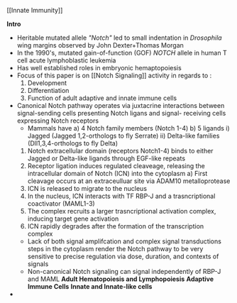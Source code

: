 [[Innate Immunity]]

**Intro**
- Heritable mutated allele *"Notch"* led to small indentation in *Drosophila* wing margins observed by John Dexter+Thomas Morgan
- In the 1990's, mutated gain-of-function (GOF) *NOTCH* allele in human T cell acute lymphoblastic leukemia
- Has well established roles in embryonic hemaptopoiesis
- Focus of this paper is on [[Notch Signaling]] activity in regards to :
	1. Development
	2. Differentiation
	3. Function
	of adult adaptive and innate immune cells
- Canonical Notch pathway operates via juxtacrine interactions between signal-sending cells presenting Notch ligans and signal- receiving cells expressing Notch receptors
	- Mammals have 
		a) 4 Notch family members (Notch 1-4) 
		b) 5 ligands 
			i) Jagged (Jagged 1,2-orthologs to fly Serrate)
			ii) Delta-like families (Dll1,3,4-orthologs to fly Delta)
	1. Notch extracellular domain (receptors Notch1-4) binds to either Jagged or Delta-like ligands through EGF-like repeats
	2. Receptor ligation induces regulated cleaveage, releasing the intracellular domain of Notch (ICN) into the cytoplasm
		a) First cleavage occurs at an extraceulluar site via ADAM10 metalloprotease
	3. ICN is released to migrate to the nucleus
	4. In the nucleus, ICN interacts with TF RBP-J and a trasncriptional coactivator (MAML1-3)
	5. The complex recruits a larger trasncriptional activation complex, inducing target gene activation
	6. ICN rapidly degrades after the formation of the transcription complex
	- Lack of both signal amplifcation and complex signal transductions steps in the cytoplasm render the Notch pathway to be very sensitive to precise regulation via dose, duration, and contexts of signals
	- Non-canonical Notch signaling can signal independently of RBP-J and MAML
**Adult Hematopoiesis and Lymphopoiesis**
**Adaptive Immune Cells**
**Innate and Innate-like cells**
- 